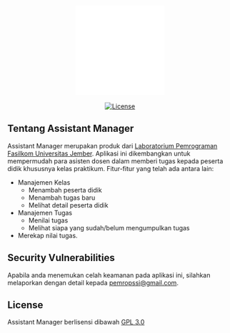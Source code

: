 <p align="center"><img src="https://github.com/Pemrograman-Fasilkom-Unej/Assistant-Manager/blob/master/public/assets/images/logo-icon.png?raw=true" width="200"></p>

<p align="center">
<a href="https://github.com/Pemrograman-Fasilkom-Unej/Assistant-Manager/blob/master/LICENSE"><img src="https://img.shields.io/github/license/Pemrograman-Fasilkom-Unej/Assistant-Manager?style=for-the-badge" alt="License"></a>
</p>

## Tentang Assistant Manager

Assistant Manager merupakan produk dari [Laboratorium Pemrograman](https://github.com/Pemrograman-Fasilkom-Unej/) [Fasilkom Universitas Jember](https://ilkom.unej.ac.id/). Aplikasi ini dikembangkan untuk mempermudah para asisten dosen dalam memberi tugas kepada peserta didik khususnya kelas praktikum. Fitur-fitur yang telah ada antara lain:

- Manajemen Kelas
    - Menambah peserta didik
    - Menambah tugas baru
    - Melihat detail peserta didik
- Manajemen Tugas
    - Menilai tugas
    - Melihat siapa yang sudah/belum mengumpulkan tugas
- Merekap nilai tugas.

## Security Vulnerabilities

Apabila anda menemukan celah keamanan pada aplikasi ini, silahkan melaporkan dengan detail kepada [pemropssi@gmail.com](mailto:pemropssi@gmail.com).

## License

Assistant Manager berlisensi dibawah [GPL 3.0](https://opensource.org/licenses/GPL-3.0)
